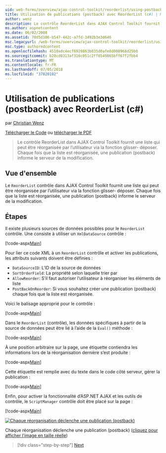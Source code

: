 ```yaml
---
uid: web-forms/overview/ajax-control-toolkit/reorderlist/using-postbacks-with-reorderlist-cs
title: Utilisation de publications (postback) avec ReorderList (c#) | Microsoft Docs
author: wenz
description: Le contrôle ReorderList dans AJAX Control Toolkit fournit une liste qui peut être réorganisée par l’utilisateur via la fonction glisser- déposer. Chaque fois que la liste est réorganisée, un bon de commande...
ms.author: aspnetcontent
ms.date: 06/02/2008
ms.assetid: 70d5d106-b547-442c-a7fd-3492b3e3d646
msc.legacyurl: /web-forms/overview/ajax-control-toolkit/reorderlist/using-postbacks-with-reorderlist-cs
msc.type: authoredcontent
ms.openlocfilehash: 4510adc4ecf6928863b035d0afe8d008968d25b0
ms.sourcegitcommit: b28cd0313af316c051c2ff8549865bff67f2fbb4
ms.translationtype: MT
ms.contentlocale: fr-FR
ms.lasthandoff: 07/05/2018
ms.locfileid: "37820102"
---
```

<a name="using-postbacks-with-reorderlist-c"></a>Utilisation de publications (postback) avec ReorderList (c#)
====================
par [Christian Wenz](https://github.com/wenz)

[Télécharger le Code](http://download.microsoft.com/download/9/3/f/93f8daea-bebd-4821-833b-95205389c7d0/ReorderList4.cs.zip) ou [télécharger le PDF](http://download.microsoft.com/download/2/d/c/2dc10e34-6983-41d4-9c08-f78f5387d32b/reorderlist4CS.pdf)

> Le contrôle ReorderList dans AJAX Control Toolkit fournit une liste qui peut être réorganisée par l’utilisateur via la fonction glisser- déposer. Chaque fois que la liste est réorganisée, une publication (postback) informe le serveur de la modification.


## <a name="overview"></a>Vue d'ensemble

Le `ReorderList` contrôle dans AJAX Control Toolkit fournit une liste qui peut être réorganisée par l’utilisateur via la fonction glisser- déposer. Chaque fois que la liste est réorganisée, une publication (postback) informe le serveur de la modification.

## <a name="steps"></a>Étapes

Il existe plusieurs sources de données possibles pour le `ReorderList` contrôle. Une consiste à utiliser un `XmlDataSource` contrôle :

[!code-aspx[Main](using-postbacks-with-reorderlist-cs/samples/sample1.aspx)]

Pour lier ce code XML à un `ReorderList` contrôle et activer les publications, les attributs suivants doivent être définies :

- `DataSourceID`: L’ID de la source de données
- `SortOrderField`: La propriété selon laquelle trier par
- `AllowReorder`: S’il faut autoriser l’utilisateur à réorganiser les éléments de liste
- `PostBackOnReorder`: Si vous souhaitez créer une publication (postback) chaque fois que la liste est réorganisée.

Voici le balisage approprié pour le contrôle :

[!code-aspx[Main](using-postbacks-with-reorderlist-cs/samples/sample2.aspx)]

Dans le `ReorderList` (contrôle), les données spécifiques à partir de la source de données peut être lié à l’aide de la `Eval()` méthode :

[!code-aspx[Main](using-postbacks-with-reorderlist-cs/samples/sample3.aspx)]

À une position arbitraire sur la page, une étiquette contiendra les informations lors de la réorganisation dernière s’est produite :

[!code-aspx[Main](using-postbacks-with-reorderlist-cs/samples/sample4.aspx)]

Cette étiquette est remplie avec du texte dans le code côté serveur, gérer la publication :

[!code-aspx[Main](using-postbacks-with-reorderlist-cs/samples/sample5.aspx)]

Enfin, pour activer la fonctionnalité d’ASP.NET AJAX et les outils de contrôle, le `ScriptManager` contrôle doit être placé sur la page :

[!code-aspx[Main](using-postbacks-with-reorderlist-cs/samples/sample6.aspx)]


[![Chaque réorganisation déclenche une publication (postback)](using-postbacks-with-reorderlist-cs/_static/image2.png)](using-postbacks-with-reorderlist-cs/_static/image1.png)

Chaque réorganisation déclenche une publication (postback) ([cliquez pour afficher l’image en taille réelle](using-postbacks-with-reorderlist-cs/_static/image3.png))

> [!div class="step-by-step"]
> [Next](drag-and-drop-via-reorderlist-cs.md)
